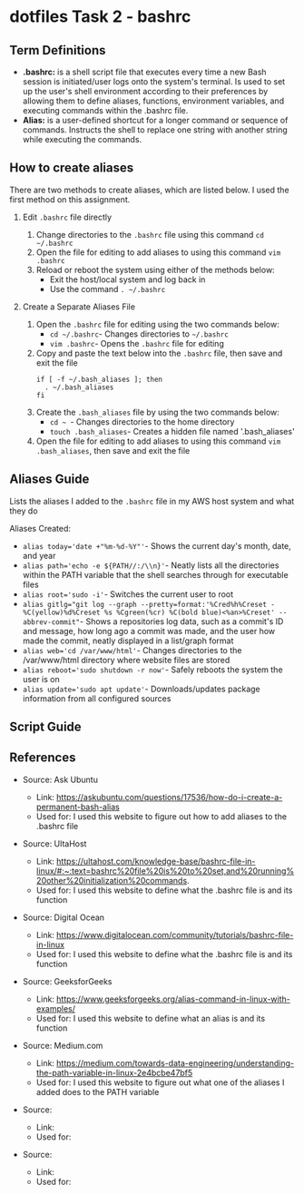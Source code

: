 # dotfiles Task 2 - bashrc
## Term Definitions
 - **.bashrc:** is a shell script file that executes every time a new Bash session is initiated/user logs onto the system's terminal. Is used to set up the user's shell environment according to their preferences by allowing them to define aliases, functions, environment variables, and executing commands within the .bashrc file. 
 - **Alias:** is a user-defined shortcut for a longer command or sequence of commands. Instructs the shell to replace one string with another string while executing the commands.

## How to create aliases
There are two methods to create aliases, which are listed below. I used the first method on this assignment.

 1. Edit `.bashrc` file directly
     1. Change directories to the `.bashrc` file using this command `cd ~/.bashrc`
     2. Open the file for editing to add aliases to using this command `vim .bashrc`
     3. Reload or reboot the system using either of the methods below:
         - Exit the host/local system and log back in
         - Use the command `. ~/.bashrc`

 2. Create a Separate Aliases File
     1. Open the `.bashrc` file for editing using the two commands below:
         - `cd ~/.bashrc`- Changes directories to `~/.bashrc`
         - `vim .bashrc`- Opens the `.bashrc` file for editing
     3. Copy and paste the text below into the `.bashrc` file, then save and exit the file
          ```
          if [ -f ~/.bash_aliases ]; then
            . ~/.bash_aliases
          fi
          ```
     4. Create the `.bash_aliases` file by using the two commands below:
         - `cd ~ `- Changes directories to the home directory
         - `touch .bash_aliases`- Creates a hidden file named '.bash_aliases'
     6. Open the file for editing to add aliases to using this command `vim .bash_aliases`, then save and exit the file
 
## Aliases Guide
Lists the aliases I added to the `.bashrc` file in my AWS host system and what they do

Aliases Created:
 - `alias today='date +"%m-%d-%Y"'`- Shows the current day's month, date, and year
 - `alias path='echo -e ${PATH//:/\\n}'`- Neatly lists all the directories within the PATH variable that the shell searches through for executable files
 - `alias root='sudo -i'`- Switches the current user to root
 - `alias gitlg="git log --graph --pretty=format:'%Cred%h%Creset -%C(yellow)%d%Creset %s %Cgreen(%cr) %C(bold blue)<%an>%Creset' --abbrev-commit"`- Shows a repositories log data, such as a commit's ID and message, how long ago a commit was made, and the user how made the commit, neatly displayed in a list/graph format
 - `alias web='cd /var/www/html'`- Changes directories to the /var/www/html directory where website files are stored
 - `alias reboot='sudo shutdown -r now'`- Safely reboots the system the user is on
 - `alias update='sudo apt update'`- Downloads/updates package information from all configured sources

## Script Guide


## References
 - Source: Ask Ubuntu
   - Link: https://askubuntu.com/questions/17536/how-do-i-create-a-permanent-bash-alias
   - Used for: I used this website to figure out how to add aliases to the .bashrc file

 - Source: UltaHost
   - Link: https://ultahost.com/knowledge-base/bashrc-file-in-linux/#:~:text=bashrc%20file%20is%20to%20set,and%20running%20other%20initialization%20commands.
   - Used for: I used this website to define what the .bashrc file is and its function

 - Source: Digital Ocean
   - Link: https://www.digitalocean.com/community/tutorials/bashrc-file-in-linux
   - Used for: I used this website to define what the .bashrc file is and its function

 - Source: GeeksforGeeks
   - Link: https://www.geeksforgeeks.org/alias-command-in-linux-with-examples/
   - Used for: I used this website to define what an alias is and its function

 - Source: Medium.com
   - Link: https://medium.com/towards-data-engineering/understanding-the-path-variable-in-linux-2e4bcbe47bf5
   - Used for: I used this website to figure out what one of the aliases I added does to the PATH variable

 - Source:
   - Link:
   - Used for:

 - Source:
   - Link:
   - Used for:


